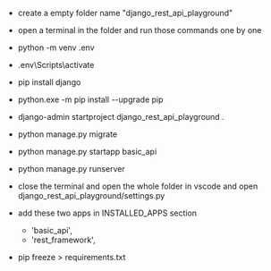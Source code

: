 - create a empty folder name "django_rest_api_playground"

- open a terminal in the folder and run those commands one by one

- python -m venv .env

- .env\Scripts\activate

- pip install django

- python.exe -m pip install --upgrade pip

- django-admin startproject django_rest_api_playground .

- python manage.py migrate

- python manage.py startapp basic_api

- python manage.py runserver

- close the terminal and open the whole folder in vscode and open django_rest_api_playground/settings.py

- add these two apps in INSTALLED_APPS section
	- 'basic_api',
	- 'rest_framework',

- pip freeze > requirements.txt